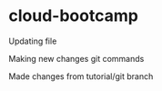 # cloud-bootcamp
Updating file


Making new changes git commands

Made changes from tutorial/git branch